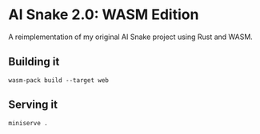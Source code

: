 # AI Snake 2.0: WASM Edition

A reimplementation of my original AI Snake project using Rust and WASM.

## Building it

```
wasm-pack build --target web
```

## Serving it

```
miniserve .
```
